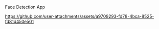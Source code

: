 Face Detection App


https://github.com/user-attachments/assets/a9709293-fd78-4bca-8525-fd81d450e501

